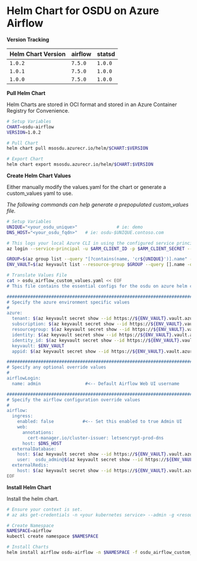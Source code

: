 # Helm Chart for OSDU on Azure Airflow

__Version Tracking__

| Helm Chart Version | airflow     | statsd  |
| ------------------ | ----------- |-------- |
| `1.0.2`            | `7.5.0`     | `1.0.0` |
| `1.0.1`            | `7.5.0`     | `1.0.0` |
| `1.0.0`            | `7.5.0`     | `1.0.0` |


__Pull Helm Chart__

Helm Charts are stored in OCI format and stored in an Azure Container Registry for Convenience.

```bash
# Setup Variables
CHART=osdu-airflow
VERSION=1.0.2

# Pull Chart
helm chart pull msosdu.azurecr.io/helm/$CHART:$VERSION

# Export Chart
helm chart export msosdu.azurecr.io/helm/$CHART:$VERSION
```

__Create Helm Chart Values__

Either manually modify the values.yaml for the chart or generate a custom_values yaml to use.

_The following commands can help generate a prepopulated custom_values file._
```bash
# Setup Variables
UNIQUE="<your_osdu_unique>"               # ie: demo
DNS_HOST="<your_osdu_fqdn>"   # ie: osdu-$UNIQUE.contoso.com

# This logs your local Azure CLI in using the configured service principal.
az login --service-principal -u $ARM_CLIENT_ID -p $ARM_CLIENT_SECRET --tenant $ARM_TENANT_ID

GROUP=$(az group list --query "[?contains(name, 'cr${UNIQUE}')].name" -otsv)
ENV_VAULT=$(az keyvault list --resource-group $GROUP --query [].name -otsv)

# Translate Values File
cat > osdu_airflow_custom_values.yaml << EOF
# This file contains the essential configs for the osdu on azure helm chart

################################################################################
# Specify the azure environment specific values
#
azure:
  tenant: $(az keyvault secret show --id https://${ENV_VAULT}.vault.azure.net/secrets/tenant-id --query value -otsv)
  subscription: $(az keyvault secret show --id https://${ENV_VAULT}.vault.azure.net/secrets/subscription-id --query value -otsv)
  resourcegroup: $(az keyvault secret show --id https://${ENV_VAULT}.vault.azure.net/secrets/base-name-cr --query value -otsv)-rg
  identity: $(az keyvault secret show --id https://${ENV_VAULT}.vault.azure.net/secrets/base-name-cr --query value -otsv)-osdu-identity
  identity_id: $(az keyvault secret show --id https://${ENV_VAULT}.vault.azure.net/secrets/osdu-identity-id --query value -otsv)
  keyvault: $ENV_VAULT
  appid: $(az keyvault secret show --id https://${ENV_VAULT}.vault.azure.net/secrets/aad-client-id --query value -otsv)

################################################################################
# Specify any optional override values
#
airflowLogin:
  name: admin                 #<-- Default Airflow Web UI username

################################################################################
# Specify the airflow configuration override values
#
airflow:
  ingress:
    enabled: false           #<-- Set this enabled to true Admin UI
    web:
      annotations:
        cert-manager.io/cluster-issuer: letsencrypt-prod-dns
      host: $DNS_HOST
  externalDatabase:
    host: $(az keyvault secret show --id https://${ENV_VAULT}.vault.azure.net/secrets/base-name-sr --query value -otsv)-pg.postgres.database.azure.com
    user:  osdu_admin@$(az keyvault secret show --id https://${ENV_VAULT}.vault.azure.net/secrets/base-name-sr --query value -otsv)-pg
  externalRedis:
    host: $(az keyvault secret show --id https://${ENV_VAULT}.vault.azure.net/secrets/base-name-sr --query value -otsv)-cache.redis.cache.windows.net
EOF
```


__Install Helm Chart__

Install the helm chart.

```bash
# Ensure your context is set.
# az aks get-credentials -n <your kubernetes service> --admin -g <resource group>

# Create Namespace
NAMESPACE=airflow
kubectl create namespace $NAMESPACE

# Install Charts
helm install airflow osdu-airflow -n $NAMESPACE -f osdu_airflow_custom_values.yaml
```
